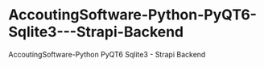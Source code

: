 # AccoutingSoftware-Python-PyQT6-Sqlite3---Strapi-Backend
AccoutingSoftware-Python PyQT6 Sqlite3 - Strapi Backend
